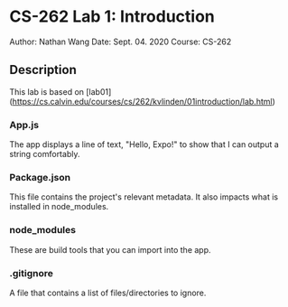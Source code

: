 # CS-262 Lab 1: Introduction

Author: Nathan Wang
Date: Sept. 04. 2020
Course: CS-262

## Description

This lab is based on [lab01] (https://cs.calvin.edu/courses/cs/262/kvlinden/01introduction/lab.html)

### App.js

The app displays a line of text, "Hello, Expo!" to show that I can output a string comfortably.  

### Package.json

This file contains the project's relevant metadata. It also impacts what is installed in node_modules.

### node_modules 

These are build tools that you can import into the app.

### .gitignore

A file that contains a list of files/directories to ignore.
